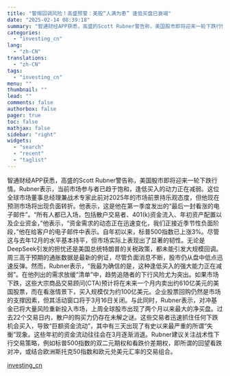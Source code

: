 ```yaml
---
title: "警惕回调风险！高盛预警：美股“人满为患” 逢低买盘已衰竭"
date: "2025-02-14 08:39:18"
summary: "智通财经APP获悉，高盛的Scott Rubner警告称，美国股市即将迎来一轮下跌行情。Rubne..."
categories:
  - "investing_cn"
lang:
  - "zh-CN"
translations:
  - "zh-CN"
tags:
  - "investing_cn"
menu: ""
thumbnail: ""
lead: ""
comments: false
authorbox: false
pager: true
toc: false
mathjax: false
sidebar: "right"
widgets:
  - "search"
  - "recent"
  - "taglist"
---
```


智通财经APP获悉，高盛的Scott Rubner警告称，美国股市即将迎来一轮下跌行情。Rubner表示，当前市场参与者已趋于饱和，逢低买入的动力正在减弱。这位全球市场董事总经理兼战术专家此前对2025年的市场前景持乐观态度，但他现在预测市场将出现负面转折。他表示，这是他在第一季度发出的“最后一封看涨的电子邮件”。“所有人都已入场，包括散户交易者、401(k)资金流入、年初资产配置以及企业资金，”他表示，“资金需求的动态正在迅速变化，我们正接近季节性负面阶段，”他在给客户的电子邮件中表示。自年初以来，标普500指数已上涨3%。尽管这与去年12月的水平基本持平，但市场实际上表现出了显著的韧性。无论是DeepSeek引发的担忧还是美国总统特朗普的关税政策，都未能引发大规模回调。周三高于预期的通胀数据是最新的例证，尽管负面消息不断，股市仍从盘中低点迅速反弹。然而，Rubner表示，“我最为确信的是，这种逢低买入的强大能力正在减弱”。在他列出的需求放缓“清单”中，趋势追随者的下行风险尤为突出。如果市场下跌，这些大宗商品交易顾问(CTA)预计将在未来一个月内卖出约610亿美元的美国股票，而在看涨情景下，买入规模仅为约100亿美元。企业股票回购仍然是市场的支撑因素，但其活动窗口将于3月16日关闭。与此同时，Rubner表示，对冲基金已将大量风险重新投入市场，上周全球股市出现了两个月以来最大的净买盘。过去22个交易日内，散户的购买力仍存在未解之谜。这些交易者迅速抓住任何下跌机会买入，导致“巨额资金流动”，其中有三天出现了有史以来最严重的所谓“失衡”现象。这些年初的资金流动往往会在3月逐渐消退。Rubner建议关注战术性下行交易策略，例如标普500指数的双二元期权和看跌价差期权，即所谓的回望看跌对冲，或结合欧洲斯托克50指数和欧元兑美元汇率的交易组合。

[investing_cn](https://cn.investing.com/news/stock-market-news/article-2670323)
